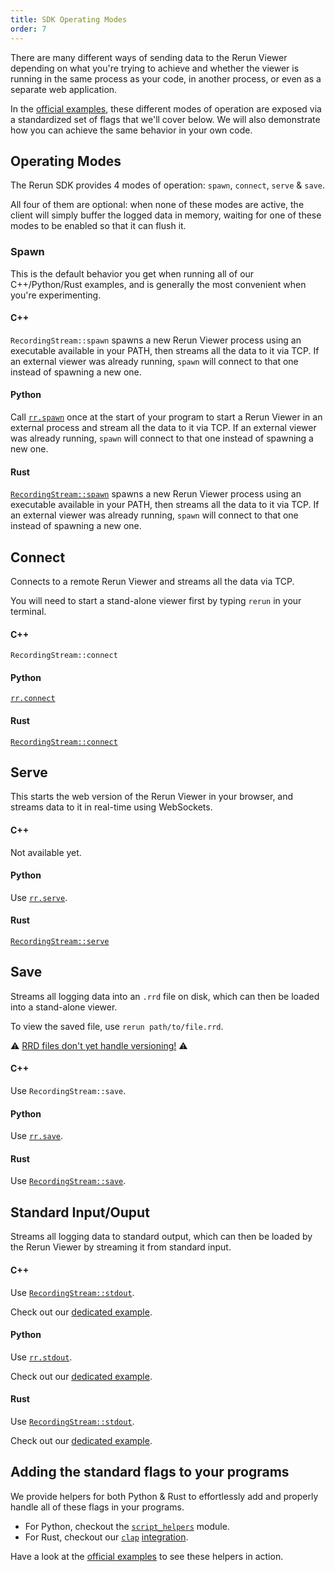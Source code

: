 ```yaml
---
title: SDK Operating Modes
order: 7
---
```


There are many different ways of sending data to the Rerun Viewer depending on what you're trying to achieve and whether the viewer is running in the same process as your code, in another process, or even as a separate web application.

In the [official examples](/examples), these different modes of operation are exposed via a standardized set of flags that we'll cover below.
We will also demonstrate how you can achieve the same behavior in your own code.

## Operating Modes

The Rerun SDK provides 4 modes of operation: `spawn`, `connect`, `serve` & `save`.

All four of them are optional: when none of these modes are active, the client will simply buffer the logged data in memory, waiting for one of these modes to be enabled so that it can flush it.

### Spawn

This is the default behavior you get when running all of our C++/Python/Rust examples, and is generally the most convenient when you're experimenting.

#### C++
`RecordingStream::spawn` spawns a new Rerun Viewer process using an executable available in your PATH, then streams all the data to it via TCP. If an external viewer was already running, `spawn` will connect to that one instead of spawning a new one.

#### Python
Call [`rr.spawn`](https://ref.rerun.io/docs/python/stable/common/initialization_functions/#rerun.spawn) once at the start of your program to start a Rerun Viewer in an external process and stream all the data to it via TCP. If an external viewer was already running, `spawn` will connect to that one instead of spawning a new one.

#### Rust
[`RecordingStream::spawn`](https://docs.rs/rerun/latest/rerun/struct.RecordingStream.html#method.spawn) spawns a new Rerun Viewer process using an executable available in your PATH, then streams all the data to it via TCP. If an external viewer was already running, `spawn` will connect to that one instead of spawning a new one.


## Connect

Connects to a remote Rerun Viewer and streams all the data via TCP.

You will need to start a stand-alone viewer first by typing `rerun` in your terminal.

#### C++
`RecordingStream::connect`

#### Python
[`rr.connect`](https://ref.rerun.io/docs/python/stable/common/initialization_functions/#rerun.connect)

#### Rust
[`RecordingStream::connect`](https://docs.rs/rerun/latest/rerun/struct.RecordingStream.html#method.connect)


## Serve

This starts the web version of the Rerun Viewer in your browser, and streams data to it in real-time using WebSockets.

#### C++
Not available yet.

#### Python
Use [`rr.serve`](https://ref.rerun.io/docs/python/stable/common/initialization_functions/#rerun.serve).

#### Rust
[`RecordingStream::serve`](https://docs.rs/rerun/latest/rerun/struct.RecordingStream.html#method.serve)


## Save

Streams all logging data into an `.rrd` file on disk, which can then be loaded into a stand-alone viewer.

To view the saved file, use `rerun path/to/file.rrd`.

⚠️  [RRD files don't yet handle versioning!](https://github.com/rerun-io/rerun/issues/873) ⚠️

#### C++
Use `RecordingStream::save`.

#### Python
Use [`rr.save`](https://ref.rerun.io/docs/python/stable/common/initialization_functions/#rerun.save).

#### Rust
Use [`RecordingStream::save`](https://docs.rs/rerun/latest/rerun/struct.RecordingStream.html#method.save).


## Standard Input/Ouput

Streams all logging data to standard output, which can then be loaded by the Rerun Viewer by streaming it from standard input.

#### C++

Use [`RecordingStream::stdout`](https://ref.rerun.io/docs/cpp/stable/classrerun_1_1RecordingStream.html#TODO?speculative-link).

Check out our [dedicated example](https://github.com/rerun-io/rerun/tree/latest/examples/cpp/stdio/main.cpp?speculative-link).

#### Python

Use [`rr.stdout`](https://ref.rerun.io/docs/python/stable/common/initialization_functions/#rerun.stdout?speculative-link).

Check out our [dedicated example](https://github.com/rerun-io/rerun/tree/latest/examples/python/stdio/main.py?speculative-link).

#### Rust

Use [`RecordingStream::stdout`](https://docs.rs/rerun/latest/rerun/struct.RecordingStream.html#method.stdout?speculative-link).

Check out our [dedicated example](https://github.com/rerun-io/rerun/tree/latest/examples/rust/stdio/src/main.rs?speculative-link).


## Adding the standard flags to your programs

We provide helpers for both Python & Rust to effortlessly add and properly handle all of these flags in your programs.

- For Python, checkout the [`script_helpers`](https://ref.rerun.io/docs/python/stable/common/script_helpers/) module.
- For Rust, checkout our [`clap`]() [integration](https://docs.rs/rerun/latest/rerun/clap/index.html).

Have a look at the [official examples](/examples) to see these helpers in action.
